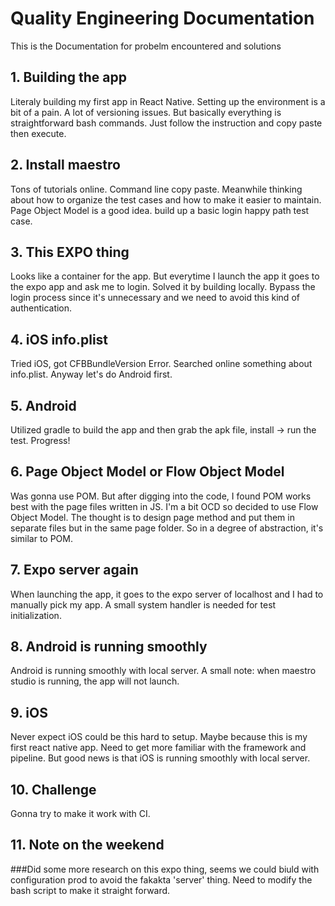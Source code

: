 # Quality Engineering Documentation
This is the Documentation for probelm encountered and solutions

## 1. Building the app
Literaly building my first app in React Native.
Setting up the environment is a bit of a pain. A lot of versioning issues.
But basically everything is straightforward bash commands. Just follow the instruction and copy paste then execute.

## 2. Install maestro
Tons of tutorials online. Command line copy paste.
Meanwhile thinking about how to organize the test cases and how to make it easier to maintain.
Page Object Model is a good idea.
build up a basic login happy path test case.

## 3. This EXPO thing
Looks like a container for the app. But everytime I launch the app it goes to the expo app and ask me to login.
Solved it by building locally. Bypass the login process since it's unnecessary and we need to avoid this kind of authentication.

## 4. iOS info.plist
Tried iOS, got CFBBundleVersion Error. Searched online something about info.plist.
Anyway let's do Android first.

## 5. Android
Utilized gradle to build the app and then grab the apk file, install -> run the test. Progress!

## 6. Page Object Model or Flow Object Model
Was gonna use POM. But after digging into the code, I found POM works best with the page files written in JS.
I'm a bit OCD so decided to use Flow Object Model. The thought is to design page method and put them in separate files but in the same page folder. So in a degree of abstraction, it's similar to POM.

## 7. Expo server again
When launching the app, it goes to the expo server of localhost and I had to manually pick my app.
A small system handler is needed for test initialization.

## 8. Android is running smoothly
Android is running smoothly with local server.
A small note: when maestro studio is running, the app will not launch.

## 9. iOS
Never expect iOS could be this hard to setup. Maybe because this is my first react native app. Need to get more familiar with the framework and pipeline.
But good news is that iOS is running smoothly with local server.

## 10. Challenge
Gonna try to make it work with CI.

## 11. Note on the weekend
###Did some more research on this expo thing, seems we could biuld with configuration prod to avoid the fakakta 'server' thing. Need to modify the bash script to make it straight forward.
